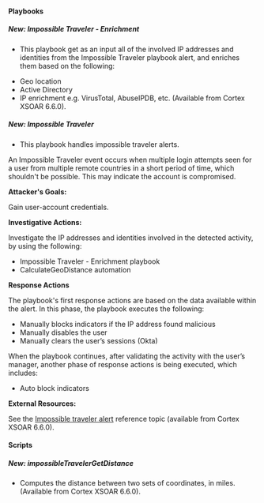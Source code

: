
#### Playbooks
##### New: Impossible Traveler - Enrichment
- This playbook get as an input all of the involved IP addresses and identities from the Impossible Traveler playbook alert, and enriches them based on the following:
* Geo location
* Active Directory
* IP enrichment e.g. VirusTotal, AbuseIPDB, etc. (Available from Cortex XSOAR 6.6.0).
##### New: Impossible Traveler
- This playbook handles impossible traveler alerts.

An Impossible Traveler event occurs when multiple login attempts seen for a user from multiple remote countries in a short period of time, which shouldn't be possible. This may indicate the account is compromised.

**Attacker's Goals:**

Gain user-account credentials.

**Investigative Actions:**

Investigate the IP addresses and identities involved in the detected activity, by using the following:

* Impossible Traveler - Enrichment playbook
* CalculateGeoDistance automation

**Response Actions**

The playbook's first response actions are based on the data available within the alert. In this phase, the playbook executes the following:

* Manually blocks indicators if the IP address found malicious
* Manually disables the user
* Manually clears the user’s sessions (Okta)

When the playbook continues, after validating the activity with the user’s manager, another phase of response actions is being executed, which includes:

* Auto block indicators 


**External Resources:**

See the [Impossible traveler alert](https://docs.paloaltonetworks.com/cortex/cortex-xdr/cortex-xdr-analytics-alert-reference/cortex-xdr-analytics-alert-reference/impossible-traveler---sso.html) reference topic (available from Cortex XSOAR 6.6.0).

#### Scripts
##### New: impossibleTravelerGetDistance
- Computes the distance between two sets of coordinates, in miles. (Available from Cortex XSOAR 6.6.0).
